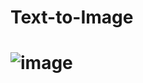 # Text-to-Image

# ![image](https://github.com/user-attachments/assets/3c8f36a5-3fb4-4db2-a61f-83942656c0c8)

